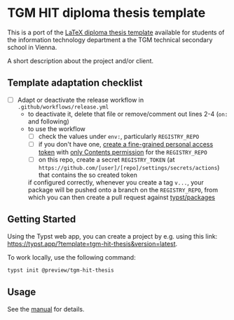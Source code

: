 # TGM HIT diploma thesis template

This is a port of the [LaTeX diploma thesis template](https://github.com/TGM-HIT/diploma-thesis) available for students of the information technology department a the TGM technical secondary school in Vienna.

A short description about the project and/or client.

## Template adaptation checklist

- [ ] Adapt or deactivate the release workflow in `.github/workflows/release.yml`
  - to deactivate it, delete that file or remove/comment out lines 2-4 (`on:` and following)
  - to use the workflow
    - [ ] check the values under `env:`, particularly `REGISTRY_REPO`
    - [ ] if you don't have one, [create a fine-grained personal access token](https://github.com/settings/tokens?type=beta) with [only Contents permission](https://stackoverflow.com/a/75116350/371191) for the `REGISTRY_REPO`
    - [ ] on this repo, create a secret `REGISTRY_TOKEN` (at `https://github.com/[user]/[repo]/settings/secrets/actions`) that contains the so created token

    if configured correctly, whenever you create a tag `v...`, your package will be pushed onto a branch on the `REGISTRY_REPO`, from which you can then create a pull request against [typst/packages](https://github.com/typst/packages/)

## Getting Started

Using the Typst web app, you can create a project by e.g. using this link: https://typst.app/?template=tgm-hit-thesis&version=latest.

To work locally, use the following command:

```bash
typst init @preview/tgm-hit-thesis
```

## Usage

See the [manual](docs/manual.pdf) for details.
